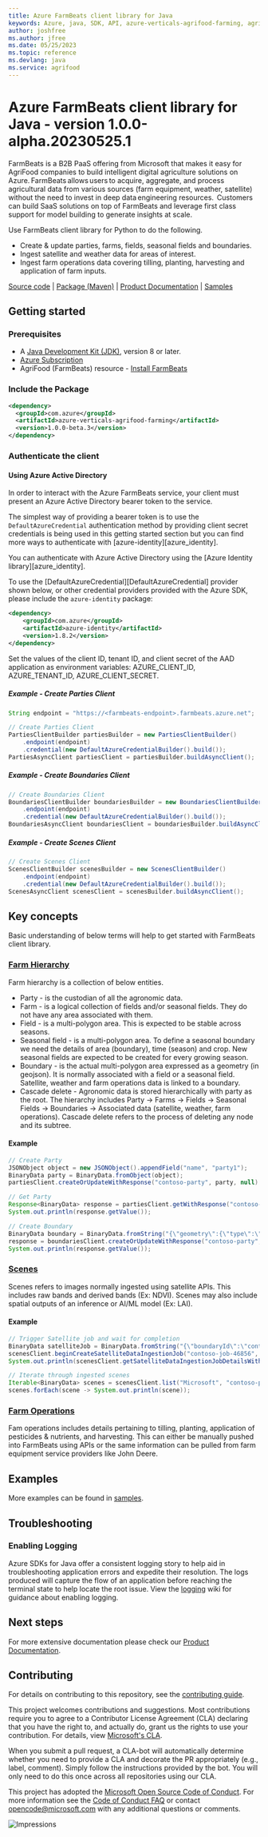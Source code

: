 ```yaml
---
title: Azure FarmBeats client library for Java
keywords: Azure, java, SDK, API, azure-verticals-agrifood-farming, agrifood
author: joshfree
ms.author: jfree
ms.date: 05/25/2023
ms.topic: reference
ms.devlang: java
ms.service: agrifood
---
```

# Azure FarmBeats client library for Java - version 1.0.0-alpha.20230525.1 


FarmBeats is a B2B PaaS offering from Microsoft that makes it easy for AgriFood companies to build intelligent digital agriculture solutions on Azure. FarmBeats allows users to acquire, aggregate, and process agricultural data from various sources (farm equipment, weather, satellite) without the need to invest in deep data engineering resources.  Customers can build SaaS solutions on top of FarmBeats and leverage first class support for model building to generate insights at scale.

Use FarmBeats client library for Python to do the following. 

- Create & update parties, farms, fields, seasonal fields and boundaries.
- Ingest satellite and weather data for areas of interest.
- Ingest farm operations data covering tilling, planting, harvesting and application of farm inputs.

[Source code][source_code] | [Package (Maven)][package] | [Product Documentation][product_documentation] | [Samples][samples_readme]

## Getting started

### Prerequisites

- A [Java Development Kit (JDK)][jdk_link], version 8 or later.
- [Azure Subscription][azure_subscription]
- AgriFood (FarmBeats) resource - [Install FarmBeats][install_farmbeats]

### Include the Package

[//]: # ({x-version-update-start;com.azure:azure-verticals-agrifood-farming;current})
```xml
<dependency>
  <groupId>com.azure</groupId>
  <artifactId>azure-verticals-agrifood-farming</artifactId>
  <version>1.0.0-beta.3</version>
</dependency>
```
[//]: # ({x-version-update-end})

### Authenticate the client

#### Using Azure Active Directory

In order to interact with the Azure FarmBeats service, your client must present an Azure Active Directory bearer token to the service.

The simplest way of providing a bearer token is to use the `DefaultAzureCredential` authentication method by providing client secret credentials is being used in this getting started section but you can find more ways to authenticate with [azure-identity][azure_identity].

You can authenticate with Azure Active Directory using the [Azure Identity library][azure_identity].

To use the [DefaultAzureCredential][DefaultAzureCredential] provider shown below, or other credential providers provided with the Azure SDK, please include the `azure-identity` package:

[//]: # ({x-version-update-start;com.azure:azure-identity;dependency})
```xml
<dependency>
    <groupId>com.azure</groupId>
    <artifactId>azure-identity</artifactId>
    <version>1.8.2</version>
</dependency>
```

Set the values of the client ID, tenant ID, and client secret of the AAD application as environment variables: AZURE_CLIENT_ID, AZURE_TENANT_ID, AZURE_CLIENT_SECRET.

##### Example - Create Parties Client

```java readme-sample-createPartiesClient
String endpoint = "https://<farmbeats-endpoint>.farmbeats.azure.net";

// Create Parties Client
PartiesClientBuilder partiesBuilder = new PartiesClientBuilder()
    .endpoint(endpoint)
    .credential(new DefaultAzureCredentialBuilder().build());
PartiesAsyncClient partiesClient = partiesBuilder.buildAsyncClient();

```

##### Example - Create Boundaries Client
```java readme-sample-createBoundariesClient
// Create Boundaries Client
BoundariesClientBuilder boundariesBuilder = new BoundariesClientBuilder()
    .endpoint(endpoint)
    .credential(new DefaultAzureCredentialBuilder().build());
BoundariesAsyncClient boundariesClient = boundariesBuilder.buildAsyncClient();
```

##### Example - Create Scenes Client
```java readme-sample-createScenesClient
// Create Scenes Client
ScenesClientBuilder scenesBuilder = new ScenesClientBuilder()
    .endpoint(endpoint)
    .credential(new DefaultAzureCredentialBuilder().build());
ScenesAsyncClient scenesClient = scenesBuilder.buildAsyncClient();
```

## Key concepts

Basic understanding of below terms will help to get started with FarmBeats client library.

### [Farm Hierarchy][farm_hierarchy]
Farm hierarchy is a collection of below entities.
- Party - is the custodian of all the agronomic data.
- Farm - is a logical collection of fields and/or seasonal fields. They do not have any area associated with them.
- Field - is a multi-polygon area. This is expected to be stable across seasons.
- Seasonal field - is a multi-polygon area. To define a seasonal boundary we need the details of area (boundary), time (season) and crop. New seasonal fields are expected to be created for every growing season.
- Boundary - is the actual multi-polygon area expressed as a geometry (in geojson). It is normally associated with a field or a seasonal field. Satellite, weather and farm operations data is linked to a boundary.
- Cascade delete - Agronomic data is stored hierarchically with party as the root. The hierarchy includes Party -> Farms -> Fields -> Seasonal Fields -> Boundaries -> Associated data (satellite, weather, farm operations). Cascade delete refers to the process of deleting any node and its subtree. 

#### Example

```java readme-sample-createFarmHierarchy
// Create Party
JSONObject object = new JSONObject().appendField("name", "party1");
BinaryData party = BinaryData.fromObject(object);
partiesClient.createOrUpdateWithResponse("contoso-party", party, null).block();

// Get Party
Response<BinaryData> response = partiesClient.getWithResponse("contoso-party", new RequestOptions()).block();
System.out.println(response.getValue());

// Create Boundary
BinaryData boundary = BinaryData.fromString("{\"geometry\":{\"type\":\"Polygon\",\"coordinates\":[[[73.70457172393799,20.545385304358106],[73.70457172393799,20.545385304358106],[73.70448589324951,20.542411534243367],[73.70877742767334,20.541688176010233],[73.71023654937744,20.545083911372505],[73.70663166046143,20.546992723579137],[73.70457172393799,20.545385304358106]]]},\"name\":\"string\",\"description\":\"string\"}");
response = boundariesClient.createOrUpdateWithResponse("contoso-party", "contoso-boundary", boundary, null).block();
System.out.println(response.getValue());
```

### [Scenes][scenes]
Scenes refers to images normally ingested using satellite APIs. This includes raw bands and derived bands (Ex: NDVI). Scenes may also include spatial outputs of an inference or AI/ML model (Ex: LAI).

#### Example

```java readme-sample-ingestSatelliteData
// Trigger Satellite job and wait for completion
BinaryData satelliteJob = BinaryData.fromString("{\"boundaryId\":\"contoso-boundary\",\"endDateTime\":\"2022-02-01T00:00:00Z\",\"partyId\":\"contoso-party\",\"source\":\"Sentinel_2_L2A\",\"startDateTime\":\"2022-01-01T00:00:00Z\",\"provider\":\"Microsoft\",\"data\":{\"imageNames\":[\"NDVI\"],\"imageFormats\":[\"TIF\"],\"imageResolutions\":[10]},\"name\":\"string\",\"description\":\"string\"}");
scenesClient.beginCreateSatelliteDataIngestionJob("contoso-job-46856", satelliteJob, null).getSyncPoller().waitForCompletion();
System.out.println(scenesClient.getSatelliteDataIngestionJobDetailsWithResponse("contoso-job-46856", null).block().getValue());

// Iterate through ingested scenes
Iterable<BinaryData> scenes = scenesClient.list("Microsoft", "contoso-party", "contoso-boundary", "Sentinel_2_L2A", null).toIterable();
scenes.forEach(scene -> System.out.println(scene));
```

### [Farm Operations][farm_operations_docs]
Fam operations includes details pertaining to tilling, planting, application of pesticides & nutrients, and harvesting. This can either be manually pushed into FarmBeats using APIs or the same information can be pulled from farm equipment service providers like John Deere. 

## Examples
More examples can be found in [samples][samples_code].

## Troubleshooting

### Enabling Logging

Azure SDKs for Java offer a consistent logging story to help aid in troubleshooting application errors and expedite
their resolution. The logs produced will capture the flow of an application before reaching the terminal state to help
locate the root issue. View the [logging][logging] wiki for guidance about enabling logging.

## Next steps
For more extensive documentation please check our [Product Documentation][product_documentation].

## Contributing

For details on contributing to this repository, see the [contributing guide](https://github.com/Azure/azure-sdk-for-java/blob/main/CONTRIBUTING.md).

This project welcomes contributions and suggestions. Most contributions require you to agree to a Contributor License Agreement (CLA) declaring that you have the right to, and actually do, grant us the rights to use your contribution. For details, view [Microsoft's CLA](https://cla.microsoft.com).

When you submit a pull request, a CLA-bot will automatically determine whether you need to provide a CLA and decorate the PR appropriately (e.g., label, comment). Simply follow the instructions provided by the bot. You will only need to do this once across all repositories using our CLA.

This project has adopted the [Microsoft Open Source Code of Conduct](https://opensource.microsoft.com/codeofconduct/). For more information see the [Code of Conduct FAQ](https://opensource.microsoft.com/codeofconduct/faq/) or contact [opencode@microsoft.com](mailto:opencode@microsoft.com) with any additional questions or comments.

<!-- LINKS -->
[samples]: src/samples/java/com/azure/verticals/agrifood/farming
[source_code]: https://github.com/Azure/azure-sdk-for-java/blob/main/sdk/agrifood/azure-verticals-agrifood-farming/src
[samples_code]: https://github.com/Azure/azure-sdk-for-java/blob/main/sdk/agrifood/azure-verticals-agrifood-farming/src/samples/
[azure_subscription]: https://azure.microsoft.com/free/
[product_documentation]: https://aka.ms/FarmBeatsProductDocumentationPaaS
[azure_portal]: https://portal.azure.com
[jdk_link]: /java/azure/jdk/?view=azure-java-stable
[package]: https://mvnrepository.com/artifact/com.azure/azure-verticals-agrifood-farming
[samples_readme]: https://github.com/Azure/azure-sdk-for-java/tree/main/sdk/agrifood/azure-verticals-agrifood-farming/src/samples/README.md
[farm_hierarchy]: https://aka.ms/FarmBeatsFarmHierarchyDocs
[farm_operations_docs]: https://aka.ms/FarmBeatsFarmOperationsDocumentation
[scenes]: https://aka.ms/FarmBeatsSatellitePaaSDocumentation
[install_farmbeats]: https://aka.ms/FarmBeatsInstallDocumentationPaaS
[coc]: https://opensource.microsoft.com/codeofconduct/
[coc_faq]: https://opensource.microsoft.com/codeofconduct/faq/
[logging]: https://github.com/Azure/azure-sdk-for-java/wiki/Logging-with-Azure-SDK

![Impressions](https://azure-sdk-impressions.azurewebsites.net/api/impressions/azure-sdk-for-java%2Fsdk%2Fagrifood%2Fazure-verticals-agrifood-farming%2FREADME.png)

